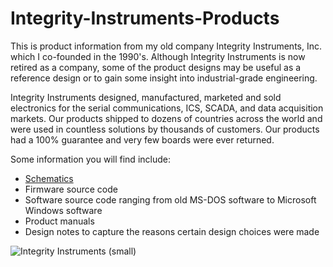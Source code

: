 # Integrity-Instruments-Products
This is product information from my old company Integrity Instruments, Inc. which I co-founded in the 1990's. Although Integrity Instruments is now retired as a company, some of the product designs may be useful as a reference design or to gain some insight into industrial-grade engineering.

Integrity Instruments designed, manufactured, marketed and sold electronics for the serial communications, ICS, SCADA, and data acquisition markets. Our products shipped to dozens of countries across the world and were used in countless solutions by thousands of customers. Our products had a 100% guarantee and very few boards were ever returned.

Some information you will find include:
- [Schematics](https://github.com/anthonykempka/Integrity-Instruments-Products/tree/main/Manuals)
- Firmware source code
- Software source code ranging from old MS-DOS software to Microsoft Windows software
- Product manuals
- Design notes to capture the reasons certain design choices were made

![Integrity Instruments (small)](https://user-images.githubusercontent.com/16089554/156586284-04dc350c-f0f1-4b80-b41b-2571d90f10a4.png)

